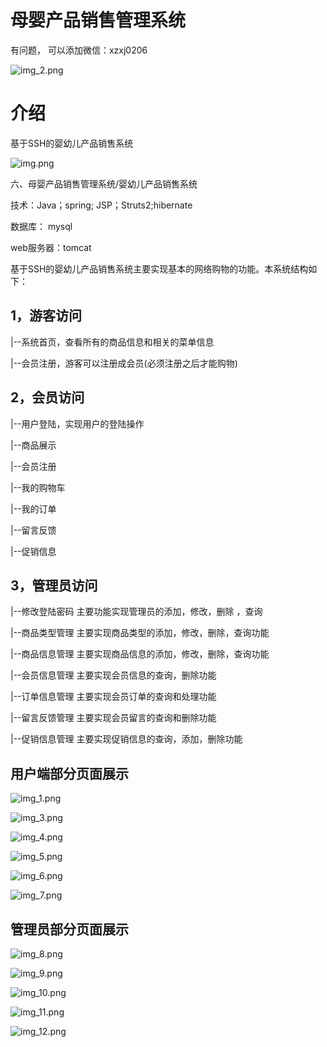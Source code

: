 # 母婴产品销售管理系统

有问题， 可以添加微信：xzxj0206

![img_2.png](imgs/img_2.png)

# 介绍

基于SSH的婴幼儿产品销售系统

![img.png](imgs/img.png)

六、母婴产品销售管理系统/婴幼儿产品销售系统

技术：Java；spring; JSP；Struts2;hibernate

数据库： mysql

web服务器：tomcat

基于SSH的婴幼儿产品销售系统主要实现基本的网络购物的功能。本系统结构如下：

## 1，游客访问

|--系统首页，查看所有的商品信息和相关的菜单信息

|--会员注册，游客可以注册成会员(必须注册之后才能购物)

## 2，会员访问
|--用户登陆，实现用户的登陆操作

|--商品展示

|--会员注册

|--我的购物车

|--我的订单

|--留言反馈

|--促销信息

## 3，管理员访问

|--修改登陆密码  主要功能实现管理员的添加，修改，删除 ，查询

|--商品类型管理  主要实现商品类型的添加，修改，删除，查询功能

|--商品信息管理  主要实现商品信息的添加，修改，删除，查询功能

|--会员信息管理  主要实现会员信息的查询，删除功能

|--订单信息管理  主要实现会员订单的查询和处理功能

|--留言反馈管理  主要实现会员留言的查询和删除功能

|--促销信息管理  主要实现促销信息的查询，添加，删除功能

## 用户端部分页面展示

![img_1.png](imgs/img_1.png)

![img_3.png](imgs/img_3.png)

![img_4.png](imgs/img_4.png)

![img_5.png](imgs/img_5.png)

![img_6.png](imgs/img_6.png)

![img_7.png](imgs/img_7.png)

## 管理员部分页面展示

![img_8.png](imgs/img_8.png)

![img_9.png](imgs/img_9.png)

![img_10.png](imgs/img_10.png)

![img_11.png](imgs/img_11.png)

![img_12.png](imgs/img_12.png)






